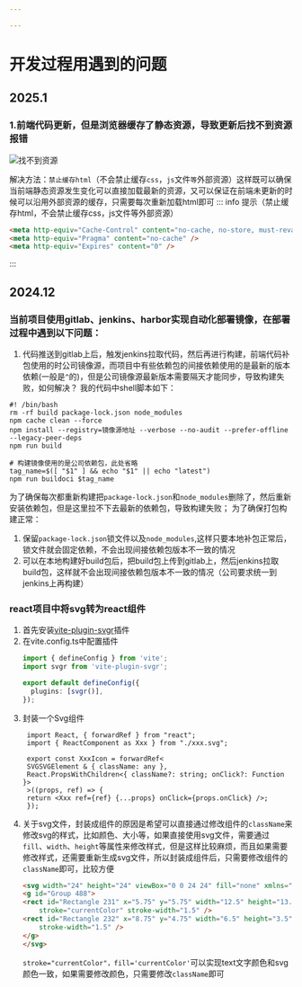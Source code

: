 ```yaml
---

---
```

# 开发过程用遇到的问题

## 2025.1
### 1.前端代码更新，但是浏览器缓存了静态资源，导致更新后找不到资源报错
![找不到资源](/public/question/2025.1-【浏览器缓存html，导致前端更新资源找不到报错】.png)

解决方法：`禁止缓存html`（不会禁止缓存`css`，`js`文件`等`外部资源）这样既可以确保当前端静态资源发生变化可以直接加载最新的资源，又可以保证在前端未更新的时候可以沿用外部资源的缓存，只需要每次重新加载html即可
::: info 提示（禁止缓存html，不会禁止缓存css，js文件等外部资源）
```html
<meta http-equiv="Cache-Control" content="no-cache, no-store, must-revalidate" />
<meta http-equiv="Pragma" content="no-cache" />
<meta http-equiv="Expires" content="0" />
```
:::

## 2024.12
### 当前项目使用gitlab、jenkins、harbor实现自动化部署镜像，在部署过程中遇到以下问题：
1. 代码推送到gitlab上后，触发jenkins拉取代码，然后再进行构建，前端代码补包使用的时公司镜像源，而项目中有些依赖包的间接依赖使用的是最新的版本依赖(一般是`^`的)，但是公司镜像源最新版本需要隔天才能同步，导致构建失败，如何解决？
我的代码中shell脚本如下：
```shell
#! /bin/bash
rm -rf build package-lock.json node_modules
npm cache clean --force
npm install --registry=镜像源地址 --verbose --no-audit --prefer-offline --legacy-peer-deps
npm run build

# 构建镜像使用的是公司依赖包，此处省略
tag_name=$([ "$1" ] && echo "$1" || echo "latest")
npm run buildoci $tag_name
```
为了确保每次都重新构建把`package-lock.json`和`node_modules`删除了，然后重新安装依赖包，但是这里拉不下去最新的依赖包，导致构建失败；
为了确保打包构建正常：
1. 保留`package-lock.json`锁文件以及`node_modules`,这样只要本地补包正常后，锁文件就会固定依赖，不会出现间接依赖包版本不一致的情况
2. 可以在本地构建好build包后，把build包上传到gitlab上，然后jenkins拉取build包，这样就不会出现间接依赖包版本不一致的情况（公司要求统一到jenkins上再构建）

### react项目中将svg转为react组件
1. 首先安装[vite-plugin-svgr](https://gitcode.com/gh_mirrors/vi/vite-plugin-svgr/overview)插件
2. 在vite.config.ts中配置插件
   ```ts vite.config.ts
   import { defineConfig } from 'vite';
   import svgr from 'vite-plugin-svgr';

   export default defineConfig({
     plugins: [svgr()],
   });
   ```
3. 封装一个Svg组件
   ```tsx
    import React, { forwardRef } from "react";
    import { ReactComponent as Xxx } from "./xxx.svg";

    export const XxxIcon = forwardRef<
    SVGSVGElement & { className: any },
    React.PropsWithChildren<{ className?: string; onClick?: Function }>
    >((props, ref) => {
    return <Xxx ref={ref} {...props} onClick={props.onClick} />;
    });
    ```
4. 关于svg文件，封装成组件的原因是希望可以直接通过修改组件的`className`来修改svg的样式，比如颜色、大小等，如果直接使用svg文件，需要通过`fill`、`width`、`height`等属性来修改样式，但是这样比较麻烦，而且如果需要修改样式，还需要重新生成svg文件，所以封装成组件后，只需要修改组件的`className`即可，比较方便
    ``` html
    <svg width="24" height="24" viewBox="0 0 24 24" fill="none" xmlns="http://www.w3.org/2000/svg">
    <g id="Group 488">
    <rect id="Rectangle 231" x="5.75" y="5.75" width="12.5" height="13.5" rx="2.25" fill="white"
        stroke="currentColor" stroke-width="1.5" />
    <rect id="Rectangle 232" x="8.75" y="4.75" width="6.5" height="3.5" rx="1.25" fill="white" stroke="currentColor"
        stroke-width="1.5" />
    </g>
    </svg>
    ```
    `stroke="currentColor"，fill='currentColor'`可以实现text文字颜色和svg颜色一致，如果需要修改颜色，只需要修改`className`即可


